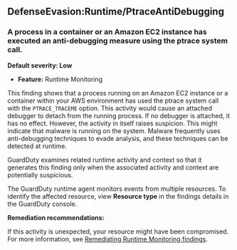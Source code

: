 

DefenseEvasion:Runtime/PtraceAntiDebugging
------------------------------------------

### A process in a container or an Amazon EC2 instance has executed an anti-debugging measure using the ptrace system call.

**Default severity: Low**

* **Feature:** Runtime Monitoring

This finding shows that a process running on an Amazon EC2 instance or a container within your AWS environment has used the ptrace system call with the `PTRACE_TRACEME` option. This activity would cause an attached debugger to detach from the running process. If no debugger is attached, it has no effect. However, the activity in itself raises suspicion. This might indicate that malware is running on the system. Malware frequently uses anti-debugging techniques to evade analysis, and these techniques can be detected at runtime.

GuardDuty examines related runtime activity and context so that it generates this finding only when the associated activity and context are potentially suspicious.

The GuardDuty runtime agent monitors events from multiple resources. To identify the affected resource, view **Resource type** in the findings details in the GuardDuty console.

**Remediation recommendations:**

If this activity is unexpected, your resource might have been compromised. For more information, see [Remediating Runtime Monitoring findings](https://docs.aws.amazon.com/guardduty/latest/ug/guardduty-remediate-runtime-monitoring.html).

